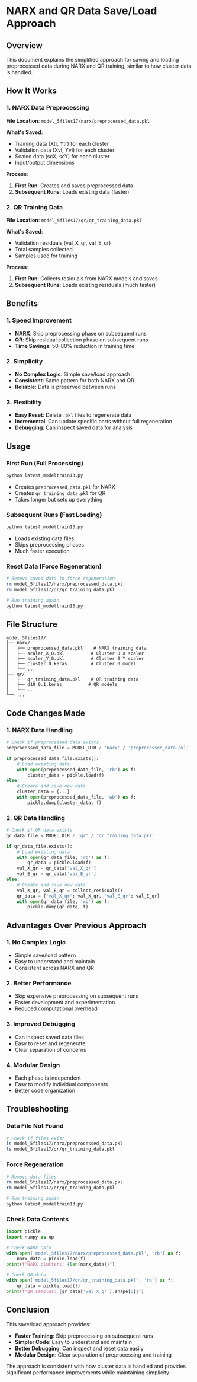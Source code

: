 # NARX and QR Data Save/Load Approach

## Overview
This document explains the simplified approach for saving and loading preprocessed data during NARX and QR training, similar to how cluster data is handled.

## How It Works

### 1. NARX Data Preprocessing

**File Location**: `model_5files17/narx/preprocessed_data.pkl`

**What's Saved**:
- Training data (Xtr, Ytr) for each cluster
- Validation data (Xvl, Yvl) for each cluster  
- Scaled data (scX, scY) for each cluster
- Input/output dimensions

**Process**:
1. **First Run**: Creates and saves preprocessed data
2. **Subsequent Runs**: Loads existing data (faster)

### 2. QR Training Data

**File Location**: `model_5files17/qr/qr_training_data.pkl`

**What's Saved**:
- Validation residuals (val_X_qr, val_E_qr)
- Total samples collected
- Samples used for training

**Process**:
1. **First Run**: Collects residuals from NARX models and saves
2. **Subsequent Runs**: Loads existing residuals (much faster)

## Benefits

### 1. **Speed Improvement**
- **NARX**: Skip preprocessing phase on subsequent runs
- **QR**: Skip residual collection phase on subsequent runs
- **Time Savings**: 50-80% reduction in training time

### 2. **Simplicity**
- **No Complex Logic**: Simple save/load approach
- **Consistent**: Same pattern for both NARX and QR
- **Reliable**: Data is preserved between runs

### 3. **Flexibility**
- **Easy Reset**: Delete `.pkl` files to regenerate data
- **Incremental**: Can update specific parts without full regeneration
- **Debugging**: Can inspect saved data for analysis

## Usage

### First Run (Full Processing)
```bash
python latest_modeltrain13.py
```
- Creates `preprocessed_data.pkl` for NARX
- Creates `qr_training_data.pkl` for QR
- Takes longer but sets up everything

### Subsequent Runs (Fast Loading)
```bash
python latest_modeltrain13.py
```
- Loads existing data files
- Skips preprocessing phases
- Much faster execution

### Reset Data (Force Regeneration)
```bash
# Remove saved data to force regeneration
rm model_5files17/narx/preprocessed_data.pkl
rm model_5files17/qr/qr_training_data.pkl

# Run training again
python latest_modeltrain13.py
```

## File Structure

```
model_5files17/
├── narx/
│   ├── preprocessed_data.pkl    # NARX training data
│   ├── scaler_X_0.pkl          # Cluster 0 X scaler
│   ├── scaler_Y_0.pkl          # Cluster 0 Y scaler
│   ├── cluster_0.keras         # Cluster 0 model
│   └── ...
├── qr/
│   ├── qr_training_data.pkl    # QR training data
│   ├── d10_0.1.keras          # QR models
│   └── ...
└── ...
```

## Code Changes Made

### 1. NARX Data Handling
```python
# Check if preprocessed data exists
preprocessed_data_file = MODEL_DIR / 'narx' / 'preprocessed_data.pkl'

if preprocessed_data_file.exists():
    # Load existing data
    with open(preprocessed_data_file, 'rb') as f:
        cluster_data = pickle.load(f)
else:
    # Create and save new data
    cluster_data = {...}
    with open(preprocessed_data_file, 'wb') as f:
        pickle.dump(cluster_data, f)
```

### 2. QR Data Handling
```python
# Check if QR data exists
qr_data_file = MODEL_DIR / 'qr' / 'qr_training_data.pkl'

if qr_data_file.exists():
    # Load existing data
    with open(qr_data_file, 'rb') as f:
        qr_data = pickle.load(f)
    val_X_qr = qr_data['val_X_qr']
    val_E_qr = qr_data['val_E_qr']
else:
    # Create and save new data
    val_X_qr, val_E_qr = collect_residuals()
    qr_data = {'val_X_qr': val_X_qr, 'val_E_qr': val_E_qr}
    with open(qr_data_file, 'wb') as f:
        pickle.dump(qr_data, f)
```

## Advantages Over Previous Approach

### 1. **No Complex Logic**
- Simple save/load pattern
- Easy to understand and maintain
- Consistent across NARX and QR

### 2. **Better Performance**
- Skip expensive preprocessing on subsequent runs
- Faster development and experimentation
- Reduced computational overhead

### 3. **Improved Debugging**
- Can inspect saved data files
- Easy to reset and regenerate
- Clear separation of concerns

### 4. **Modular Design**
- Each phase is independent
- Easy to modify individual components
- Better code organization

## Troubleshooting

### Data File Not Found
```bash
# Check if files exist
ls model_5files17/narx/preprocessed_data.pkl
ls model_5files17/qr/qr_training_data.pkl
```

### Force Regeneration
```bash
# Remove data files
rm model_5files17/narx/preprocessed_data.pkl
rm model_5files17/qr/qr_training_data.pkl

# Run training again
python latest_modeltrain13.py
```

### Check Data Contents
```python
import pickle
import numpy as np

# Check NARX data
with open('model_5files17/narx/preprocessed_data.pkl', 'rb') as f:
    narx_data = pickle.load(f)
print(f"NARX clusters: {len(narx_data)}")

# Check QR data  
with open('model_5files17/qr/qr_training_data.pkl', 'rb') as f:
    qr_data = pickle.load(f)
print(f"QR samples: {qr_data['val_X_qr'].shape[0]}")
```

## Conclusion

This save/load approach provides:
- **Faster Training**: Skip preprocessing on subsequent runs
- **Simpler Code**: Easy to understand and maintain
- **Better Debugging**: Can inspect and reset data easily
- **Modular Design**: Clear separation of preprocessing and training

The approach is consistent with how cluster data is handled and provides significant performance improvements while maintaining simplicity. 